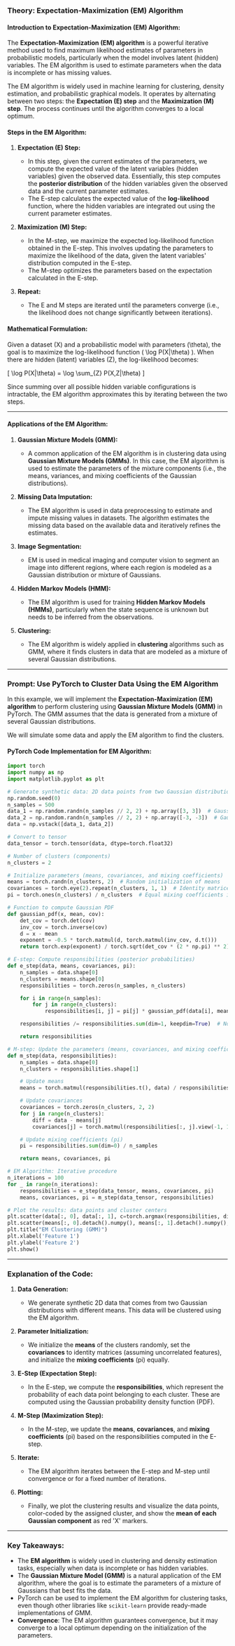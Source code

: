 ### **Theory: Expectation-Maximization (EM) Algorithm**

#### **Introduction to Expectation-Maximization (EM) Algorithm:**
The **Expectation-Maximization (EM) algorithm** is a powerful iterative method used to find maximum likelihood estimates of parameters in probabilistic models, particularly when the model involves latent (hidden) variables. The EM algorithm is used to estimate parameters when the data is incomplete or has missing values.

The EM algorithm is widely used in machine learning for clustering, density estimation, and probabilistic graphical models. It operates by alternating between two steps: the **Expectation (E) step** and the **Maximization (M) step**. The process continues until the algorithm converges to a local optimum.

#### **Steps in the EM Algorithm:**

1. **Expectation (E) Step:**
   - In this step, given the current estimates of the parameters, we compute the expected value of the latent variables (hidden variables) given the observed data. Essentially, this step computes the **posterior distribution** of the hidden variables given the observed data and the current parameter estimates.
   - The E-step calculates the expected value of the **log-likelihood** function, where the hidden variables are integrated out using the current parameter estimates.

2. **Maximization (M) Step:**
   - In the M-step, we maximize the expected log-likelihood function obtained in the E-step. This involves updating the parameters to maximize the likelihood of the data, given the latent variables' distribution computed in the E-step.
   - The M-step optimizes the parameters based on the expectation calculated in the E-step.

3. **Repeat:**
   - The E and M steps are iterated until the parameters converge (i.e., the likelihood does not change significantly between iterations).

#### **Mathematical Formulation:**
Given a dataset \(X\) and a probabilistic model with parameters \(\theta\), the goal is to maximize the log-likelihood function \( \log P(X|\theta) \). When there are hidden (latent) variables \(Z\), the log-likelihood becomes:

\[
\log P(X|\theta) = \log \sum_{Z} P(X,Z|\theta)
\]

Since summing over all possible hidden variable configurations is intractable, the EM algorithm approximates this by iterating between the two steps.

---

#### **Applications of the EM Algorithm:**

1. **Gaussian Mixture Models (GMM):**
   - A common application of the EM algorithm is in clustering data using **Gaussian Mixture Models (GMMs)**. In this case, the EM algorithm is used to estimate the parameters of the mixture components (i.e., the means, variances, and mixing coefficients of the Gaussian distributions).

2. **Missing Data Imputation:**
   - The EM algorithm is used in data preprocessing to estimate and impute missing values in datasets. The algorithm estimates the missing data based on the available data and iteratively refines the estimates.

3. **Image Segmentation:**
   - EM is used in medical imaging and computer vision to segment an image into different regions, where each region is modeled as a Gaussian distribution or mixture of Gaussians.

4. **Hidden Markov Models (HMM):**
   - The EM algorithm is used for training **Hidden Markov Models (HMMs)**, particularly when the state sequence is unknown but needs to be inferred from the observations.

5. **Clustering:**
   - The EM algorithm is widely applied in **clustering** algorithms such as GMM, where it finds clusters in data that are modeled as a mixture of several Gaussian distributions.

---

### **Prompt: Use PyTorch to Cluster Data Using the EM Algorithm**

In this example, we will implement the **Expectation-Maximization (EM) algorithm** to perform clustering using **Gaussian Mixture Models (GMM)** in PyTorch. The GMM assumes that the data is generated from a mixture of several Gaussian distributions.

We will simulate some data and apply the EM algorithm to find the clusters.

#### **PyTorch Code Implementation for EM Algorithm:**

```python
import torch
import numpy as np
import matplotlib.pyplot as plt

# Generate synthetic data: 2D data points from two Gaussian distributions
np.random.seed(0)
n_samples = 500
data_1 = np.random.randn(n_samples // 2, 2) + np.array([3, 3])  # Gaussian 1
data_2 = np.random.randn(n_samples // 2, 2) + np.array([-3, -3])  # Gaussian 2
data = np.vstack([data_1, data_2])

# Convert to tensor
data_tensor = torch.tensor(data, dtype=torch.float32)

# Number of clusters (components)
n_clusters = 2

# Initialize parameters (means, covariances, and mixing coefficients)
means = torch.randn(n_clusters, 2)  # Random initialization of means
covariances = torch.eye(2).repeat(n_clusters, 1, 1)  # Identity matrices for covariances
pi = torch.ones(n_clusters) / n_clusters  # Equal mixing coefficients initially

# Function to compute Gaussian PDF
def gaussian_pdf(x, mean, cov):
    det_cov = torch.det(cov)
    inv_cov = torch.inverse(cov)
    d = x - mean
    exponent = -0.5 * torch.matmul(d, torch.matmul(inv_cov, d.t()))
    return torch.exp(exponent) / torch.sqrt(det_cov * (2 * np.pi) ** 2)

# E-step: Compute responsibilities (posterior probabilities)
def e_step(data, means, covariances, pi):
    n_samples = data.shape[0]
    n_clusters = means.shape[0]
    responsibilities = torch.zeros(n_samples, n_clusters)

    for i in range(n_samples):
        for j in range(n_clusters):
            responsibilities[i, j] = pi[j] * gaussian_pdf(data[i], means[j], covariances[j])

    responsibilities /= responsibilities.sum(dim=1, keepdim=True)  # Normalize

    return responsibilities

# M-step: Update the parameters (means, covariances, and mixing coefficients)
def m_step(data, responsibilities):
    n_samples = data.shape[0]
    n_clusters = responsibilities.shape[1]

    # Update means
    means = torch.matmul(responsibilities.t(), data) / responsibilities.sum(dim=0).view(-1, 1)

    # Update covariances
    covariances = torch.zeros(n_clusters, 2, 2)
    for j in range(n_clusters):
        diff = data - means[j]
        covariances[j] = torch.matmul(responsibilities[:, j].view(-1, 1) * diff.t(), diff) / responsibilities[:, j].sum()

    # Update mixing coefficients (pi)
    pi = responsibilities.sum(dim=0) / n_samples

    return means, covariances, pi

# EM Algorithm: Iterative procedure
n_iterations = 100
for _ in range(n_iterations):
    responsibilities = e_step(data_tensor, means, covariances, pi)
    means, covariances, pi = m_step(data_tensor, responsibilities)

# Plot the results: data points and cluster centers
plt.scatter(data[:, 0], data[:, 1], c=torch.argmax(responsibilities, dim=1), cmap='viridis', s=10)
plt.scatter(means[:, 0].detach().numpy(), means[:, 1].detach().numpy(), color='red', marker='x', s=200)
plt.title("EM Clustering (GMM)")
plt.xlabel('Feature 1')
plt.ylabel('Feature 2')
plt.show()
```

---

### **Explanation of the Code:**

1. **Data Generation:**
   - We generate synthetic 2D data that comes from two Gaussian distributions with different means. This data will be clustered using the EM algorithm.

2. **Parameter Initialization:**
   - We initialize the **means** of the clusters randomly, set the **covariances** to identity matrices (assuming uncorrelated features), and initialize the **mixing coefficients** (pi) equally.

3. **E-Step (Expectation Step):**
   - In the E-step, we compute the **responsibilities**, which represent the probability of each data point belonging to each cluster. These are computed using the Gaussian probability density function (PDF).

4. **M-Step (Maximization Step):**
   - In the M-step, we update the **means**, **covariances**, and **mixing coefficients** (pi) based on the responsibilities computed in the E-step.

5. **Iterate:**
   - The EM algorithm iterates between the E-step and M-step until convergence or for a fixed number of iterations.

6. **Plotting:**
   - Finally, we plot the clustering results and visualize the data points, color-coded by the assigned cluster, and show the **mean of each Gaussian component** as red 'X' markers.

---

### **Key Takeaways:**

- The **EM algorithm** is widely used in clustering and density estimation tasks, especially when data is incomplete or has hidden variables.
- The **Gaussian Mixture Model (GMM)** is a natural application of the EM algorithm, where the goal is to estimate the parameters of a mixture of Gaussians that best fits the data.
- PyTorch can be used to implement the EM algorithm for clustering tasks, even though other libraries like `scikit-learn` provide ready-made implementations of GMM.
- **Convergence**: The EM algorithm guarantees convergence, but it may converge to a local optimum depending on the initialization of the parameters.